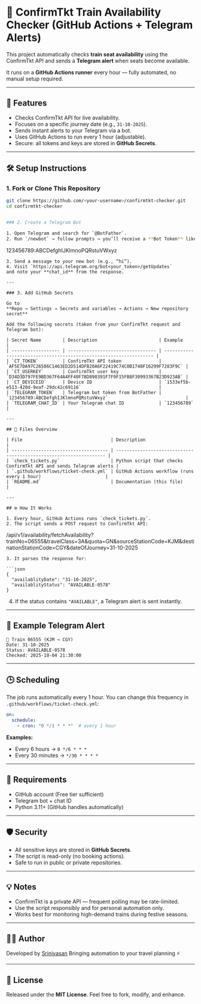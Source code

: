 
# 🚆 ConfirmTkt Train Availability Checker (GitHub Actions + Telegram Alerts)

This project automatically checks **train seat availability** using the ConfirmTkt API and sends a **Telegram alert** when seats become available.

It runs on a **GitHub Actions runner** every hour — fully automated, no manual setup required.

---

## 🧩 Features
- Checks ConfirmTkt API for live availability.  
- Focuses on a specific journey date (e.g., `31-10-2025`).  
- Sends instant alerts to your Telegram via a bot.  
- Uses GitHub Actions to run every 1 hour (adjustable).  
- Secure: all tokens and keys are stored in **GitHub Secrets**.

---

## 🛠️ Setup Instructions

### 1. Fork or Clone This Repository
```bash
git clone https://github.com/<your-username>/confirmtkt-checker.git
cd confirmtkt-checker


### 2. Create a Telegram Bot

1. Open Telegram and search for `@BotFather`.
2. Run `/newbot` → follow prompts → you’ll receive a **Bot Token** like:

   ```
   123456789:ABCDefghIJKlmnoPQRstuVWxyz
   ```
3. Send a message to your new bot (e.g., “hi”).
4. Visit `https://api.telegram.org/bot<your_token>/getUpdates`
   and note your **chat_id** from the response.

---

### 3. Add GitHub Secrets

Go to
**Repo → Settings → Secrets and variables → Actions → New repository secret**

Add the following secrets (taken from your ConfirmTkt request and Telegram bot):

| Secret Name        | Description                       | Example                                                            |
| ------------------ | --------------------------------- | ------------------------------------------------------------------ |
| `CT_TOKEN`         | ConfirmTkt API token              | `AF5E7DA97C26586C1463ED2D514DFB20A6F22419C74C0B1748F16299F7283F9C` |
| `CT_USERKEY`       | ConfirmTkt user key               | `D34D3D797FE9BD367F64A4FF40F78D890391F7F9F15FB8F30993367B23D923AB` |
| `CT_DEVICEID`      | Device ID                         | `1533ef5b-e513-420d-9eaf-29dc42c69116`                             |
| `TELEGRAM_TOKEN`   | Telegram bot token from BotFather | `123456789:ABCDefghIJKlmnoPQRstuVWxyz`                             |
| `TELEGRAM_CHAT_ID` | Your Telegram chat ID             | `123456789`                                                        |

---

## 📜 Files Overview

| File                                 | Description                                                        |
| ------------------------------------ | ------------------------------------------------------------------ |
| `check_tickets.py`                   | Python script that checks ConfirmTkt API and sends Telegram alerts |
| `.github/workflows/ticket-check.yml` | GitHub Actions workflow (runs every 1 hour)                        |
| `README.md`                          | Documentation (this file)                                          |

---

## ⚙️ How It Works

1. Every hour, GitHub Actions runs `check_tickets.py`.
2. The script sends a POST request to ConfirmTkt API:

   ```
   /api/v1/availability/fetchAvailability?trainNo=06555&travelClass=3A&quota=GN&sourceStationCode=KJM&destinationStationCode=CGY&dateOfJourney=31-10-2025
   ```
3. It parses the response for:

   ```json
   {
     "availablityDate": "31-10-2025",
     "availablityStatus": "AVAILABLE-0578"
   }
   ```
4. If the status contains `"AVAILABLE"`, a Telegram alert is sent instantly.

---

## 🧾 Example Telegram Alert

```
🚆 Train 06555 (KJM → CGY)
Date: 31-10-2025
Status: AVAILABLE-0578
Checked: 2025-10-04 21:30:00
```

---

## 🕒 Scheduling

The job runs automatically every 1 hour.
You can change this frequency in `.github/workflows/ticket-check.yml`:

```yaml
on:
  schedule:
    - cron: "0 */1 * * *"  # every 1 hour
```

**Examples:**

* Every 6 hours → `0 */6 * * *`
* Every 30 minutes → `*/30 * * * *`

---

## 🧰 Requirements

* GitHub account (Free tier sufficient)
* Telegram bot + chat ID
* Python 3.11+ (GitHub handles automatically)

---

## 🛡️ Security

* All sensitive keys are stored in **GitHub Secrets**.
* The script is read-only (no booking actions).
* Safe to run in public or private repositories.

---

## 💡 Notes

* ConfirmTkt is a private API — frequent polling may be rate-limited.
* Use the script responsibly and for personal automation only.
* Works best for monitoring high-demand trains during festive seasons.

---

## 👨‍💻 Author

Developed by [Srinivasan](https://github.com/srinivasans13)
Bringing automation to your travel planning ⚡

---

## 🧾 License

Released under the **MIT License**.
Feel free to fork, modify, and enhance.

